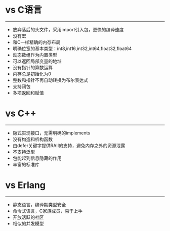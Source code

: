 # vs C语言
***
+ 放弃落后的头文件，采用import引入包，更快的编译速度
+ 没有宏
+ 和C一样精确的内存布局
+ 明确位宽的基本类型：int8,int16,int32,int64,float32,float64
+ 动态数组作为内置类型
+ 可以返回局部变量的地址
+ 没有指针的算数运算
+ 内存总是初始化为0
+ 整数和指针不再自动转换为布尔表达式
+ 支持闭包
+ 多项返回和赋值

# vs C++
***
+ 隐式实现接口，无需明确的implements
+ 没有构造和析构函数
+ 由defer关键字提供RAII的支持，避免内存之外的资源泄露
+ 不支持泛型
+ 包能起到信息隐藏的作用
+ 丰富的标准库

# vs Erlang
***
+ 静态语言，编译期类型安全
+ 命令式语言，C家族成员，易于上手
+ 开放活跃的社区
+ 相似的并发模型
